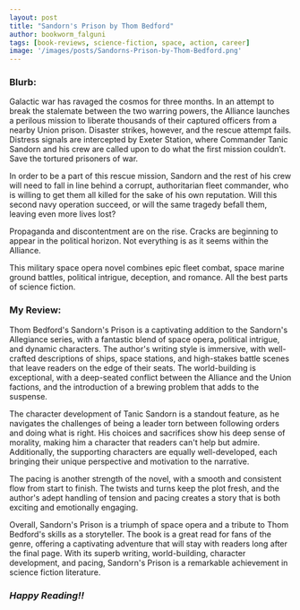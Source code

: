 ```yaml
---
layout: post
title: "Sandorn's Prison by Thom Bedford"
author: bookworm_falguni
tags: [book-reviews, science-fiction, space, action, career]
image: '/images/posts/Sandorns-Prison-by-Thom-Bedford.png'
---
```

### **Blurb:**
Galactic war has ravaged the cosmos for three months. In an attempt to break the stalemate between the two warring powers, the Alliance launches a perilous mission to liberate thousands of their captured officers from a nearby Union prison. Disaster strikes, however, and the rescue attempt fails. Distress signals are intercepted by Exeter Station, where Commander Tanic Sandorn and his crew are called upon to do what the first mission couldn’t. Save the tortured prisoners of war.

In order to be a part of this rescue mission, Sandorn and the rest of his crew will need to fall in line behind a corrupt, authoritarian fleet commander, who is willing to get them all killed for the sake of his own reputation. Will this second navy operation succeed, or will the same tragedy befall them, leaving even more lives lost?

Propaganda and discontentment are on the rise. Cracks are beginning to appear in the political horizon. Not everything is as it seems within the Alliance.

This military space opera novel combines epic fleet combat, space marine ground battles, political intrigue, deception, and romance. All the best parts of science fiction.

### **My Review:**
Thom Bedford's Sandorn's Prison is a captivating addition to the Sandorn's Allegiance series, with a fantastic blend of space opera, political intrigue, and dynamic characters. The author's writing style is immersive, with well-crafted descriptions of ships, space stations, and high-stakes battle scenes that leave readers on the edge of their seats. The world-building is exceptional, with a deep-seated conflict between the Alliance and the Union factions, and the introduction of a brewing problem that adds to the suspense.

The character development of Tanic Sandorn is a standout feature, as he navigates the challenges of being a leader torn between following orders and doing what is right. His choices and sacrifices show his deep sense of morality, making him a character that readers can't help but admire. Additionally, the supporting characters are equally well-developed, each bringing their unique perspective and motivation to the narrative.

The pacing is another strength of the novel, with a smooth and consistent flow from start to finish. The twists and turns keep the plot fresh, and the author's adept handling of tension and pacing creates a story that is both exciting and emotionally engaging.

Overall, Sandorn's Prison is a triumph of space opera and a tribute to Thom Bedford's skills as a storyteller. The book is a great read for fans of the genre, offering a captivating adventure that will stay with readers long after the final page. With its superb writing, world-building, character development, and pacing, Sandorn's Prison is a remarkable achievement in science fiction literature.

### ***Happy Reading!!***
 
